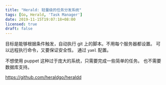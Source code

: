 ```yaml
---
title: "Herald: 轻量级的任务分发系统"
tags: [Go, Herald, 'Task Manager']
date: 2019-11-15T19:07:18+08:00
licensed: true
draft: false
---
```


目标是能够根据条件触发，自动执行 git 上的脚本。不用每个服务器都设置。
可以远程执行命令，又要保证安全性。
通过 `yaml` 配置。

不想使用 puppet 这种过于庞大的系统，只需要完成一些简单的任务。
也不需要数据库支持。

<https://github.com/heraldgo/heraldd>
